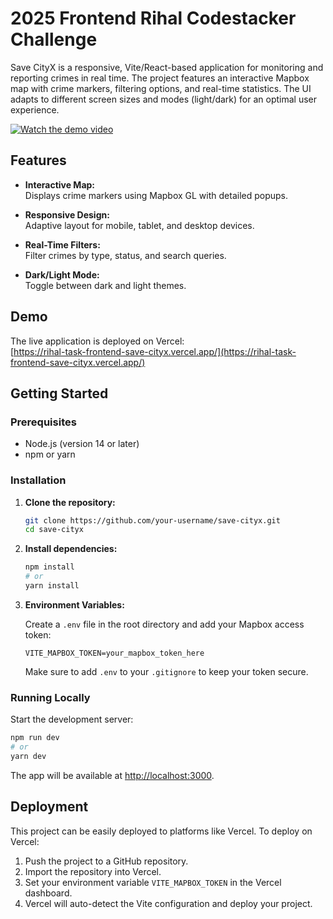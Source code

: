 # 2025 Frontend Rihal Codestacker Challenge

Save CityX is a responsive, Vite/React-based application for monitoring and reporting crimes in real time. The project features an interactive Mapbox map with crime markers, filtering options, and real-time statistics. The UI adapts to different screen sizes and modes (light/dark) for an optimal user experience.

[![Watch the demo video](https://img.youtube.com/vi/fV2bALVf_CA/demo.jpg)](https://youtu.be/fV2bALVf_CA?si=mDAPrkX9E8ni7rOU)


## Features

- **Interactive Map:**  
  Displays crime markers using Mapbox GL with detailed popups.
  
- **Responsive Design:**  
  Adaptive layout for mobile, tablet, and desktop devices.
  
- **Real-Time Filters:**  
  Filter crimes by type, status, and search queries.
  
- **Dark/Light Mode:**  
  Toggle between dark and light themes.

## Demo

The live application is deployed on Vercel:  
[https://rihal-task-frontend-save-cityx.vercel.app/](https://rihal-task-frontend-save-cityx.vercel.app/)

## Getting Started

### Prerequisites

- Node.js (version 14 or later)
- npm or yarn

### Installation

1. **Clone the repository:**

   ```bash
   git clone https://github.com/your-username/save-cityx.git
   cd save-cityx
   ```

2. **Install dependencies:**

   ```bash
   npm install
   # or
   yarn install
   ```

3. **Environment Variables:**

   Create a `.env` file in the root directory and add your Mapbox access token:

   ```env
   VITE_MAPBOX_TOKEN=your_mapbox_token_here
   ```

   Make sure to add `.env` to your `.gitignore` to keep your token secure.

### Running Locally

Start the development server:

```bash
npm run dev
# or
yarn dev
```

The app will be available at [http://localhost:3000](http://localhost:3000).

## Deployment

This project can be easily deployed to platforms like Vercel. To deploy on Vercel:

1. Push the project to a GitHub repository.
2. Import the repository into Vercel.
3. Set your environment variable `VITE_MAPBOX_TOKEN` in the Vercel dashboard.
4. Vercel will auto-detect the Vite configuration and deploy your project.
